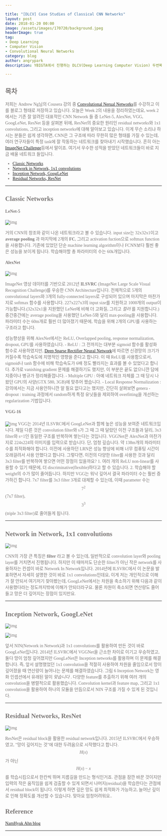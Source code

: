 ```yaml
---

title: "[DLCV] Case Studies of Classical CNN Networks"
layout: post
date: 2018-01-20 00:00
image: /assets/images/170720/background.jpeg
headerImage: true
tag:
- Deep Learning
- Computer Vision
- Convolutional Neural Networks
category: blog
author: angrypark
description: YBIGTA에서 진행하는 DLCV(Deep Learning Computer Vision) 두번째 시간입니다.

---
```


<span style="color:#7C7877; font-family: 'Apple SD Gothic Neo'; font-weight:200">

## 목차


저희는 Andrew Ng님의 Cousera 강의 중 [Convolutional Nerual Networks](https://www.coursera.org/learn/convolutional-neural-networks/home/welcome)를 수강하고 이를 블로그 형태로 저장하고 있습니다. 오늘은 Week 2의 내용을 정리하였는데요, week 2에서는 기존 잘 알려진 대표적인 CNN Network 들 중 LeNet-5, AlexNet, VGG, GoogLeNet, ResNet 등을 살펴본 뒤에, ResNet의 중요한 원리인 residual networks와 1x1 convolutions, 그리고 inception networks에 대해 알아보고 있습니다. 이게 무슨 소리냐 하시는 분들은 쉽게 생각하면, CNN은 그 구조에 따라 무한히 많은 형태를 가질 수 있는데, 여러 연구자들이 특정 task에 잘 작동하는 네트워크를 찾아내기 시작했습니다. 흔히 아는 [ImageNet Challenge](www.image-net.org)등에서 말이죠. 여기서 우수한 성적을 받았던 네트워크들이 바로 지금 배울 네트워크 들입니다.

-	[Classic Networks](#classic-networks)
-	[Network in Network, 1x1 convolutions](#network-in-network-1x1-convolutions)
-	[Inception Network, GoogLeNet](#inception-network-googlenet)
-	[Residual Networks, ResNet](#residual-networks-resnet)

---

## Classic Networks


#### LeNet-5

![img](/assets/2018-01-20/1.PNG)

거의 CNN의 창조와 같이 나온 네트워크라고 볼 수 있습니다. input size는 32x32x1이고 **average pooling** 과 마지막에 2개의 **FC**, 그리고 activation fuction으로 softmax function을 사용합니다. 기존에 있었던 단순 machine learning algorithm이나 FCNN보다 훨씬 좋은 성능을 보이게 됩니다. 학습해야할 총 파라미터의 수는 60k개입니다.

#### AlexNet

![img](/assets/2018-01-20/2.PNG)

ImageNet 영상 데이터를 기반으로 2012년 **ILSVRC** (ImageNet Large Scale Visual Recognition Challenge)를 우승한 CNN Architecture입니다. 전체적으로 5개의 convolutional layers와 3개의 fully-connected layers로 구성되어 있으며 마지막은 마찬가지로 softmax 함수를 사용합니다. 227x227x3의 input size를 지원하고 1000개의 output이 가능합니다.(32x32x1을 지원했던 LeNet에 비해 더 고화질, 그리고 *컬러* 를 지원합니다.) 중간중간에는 average pooling을 사용했던 LeNet-5와 달리 max-pooling을 사용합니다. 파라미터 수는 60m개로 훨씬 더 많아졌기 때문에, 학습을 위해 2개의 GPU를 사용하는 구조라고 합니다.

성능향상을 위해 AlexNet에서는 ReLU, Overlapped pooling, response normalization, dropout, GPU를 사용하였습니다. - ReLU : 그 전까지는 대부분 sigmoid 함수를 활성화 함수로 사용하였지만, [Deep Sparse Rectifier Neural Network](http://proceedings.mlr.press/v15/glorot11a/glorot11a.pdf)에 따르면 신경망의 크기가 커질수록 학습속도에 치명적인 영향을 준다고 합니다. 이 때 ReLU를 사용함으로서, sigmoid나 tanh 함수에 비해 학습속도가 6배 정도 빨라지는 효과를 볼 수 있었다고 합니다. 추가로 vanishing gradient 문제를 해결하기도 했지만, 이 부분은 끝도 없으니깐 담에 지중이나 병규가 정리해줄껍니다. - Multiple GPU : 아예 네트워크 자체를 그 때 당시 나왔던 GPU의 사양(GTX 580, 3GB)에 맞추어 짰습니다. - Local Response Normalization : 강의에서는 지금 사용안하니깐 알 필요 없다고는 했지만, 간단히 살펴보면 genera - dropout : training 과정에서 random하게 특정 유닛들을 제외하여 overfitting을 개선하는 regularization 기법입니다.

#### VGG-16

![img](/assets/2018-01-20/3.PNG)
VGG는 2014년 ILSVRC에서 GoogLeNet과 함께 높은 성능을 보여준 네트워크입니다. 제일 다른 것은 convolution filter와 s가 그 때 그 때 달랐던 이전 구조들과 달리, 3x3 filter와 s=1인 동일한 구조를 반복하며 쌓는다는 것입니다. VGGNet은 AlexNet과 마찬가지로 224x224의 이미지를 입력으로 받습니다. 단, 엄청 깊습니다. 약 138m개의 파라미터 수를 최적화해야 합니다. 이전에 사용하던 LRN은 성능 향상에 비해 너무 컴퓨팅 시간이 오래걸려서 사용 안했다고 합니다. 그렇다면, 이전의 다양한 filter를 사용한 것과 달리 3x3 filter를 반복하여 쌓으면 어떤 장점이 있을까요? 1. 여러 개의 ReLU non-linear를 사용할 수 있기 때문에, 더 discriminative(flexible)하다고 할 수 있습니다. 2. 학습해야 할 weight의 수가 많이 줄어듭니다. 하지만 VGG는 워낙 깊어서 결국 파라미터 수는 훨씬 증가하긴 합니다. 7x7 filter를 3x3 filter 3개로 대체할 수 있는데, 이때 parameter 수는 $$7^2$$(7x7 filter), $$3^3$$(triple 3x3 filter)로 줄어들게 됩니다.

---

## Network in Network, 1x1 convolutions


![img](/assets/2018-01-20/4.png)

CNN의 가장 큰 특징은 **filter** 라고 볼 수 있는데, 일반적으로 convolution layer와 pooling layer를 거치면서 진행됩니다. 하지만 이 때마저도 단순한 filter가 아닌 작은 network를 사용하자는 컨셉이 바로 Network In Network입니다. 2014년에 ILSVRC에서 이 논문을 발표하면서 자세히 설명한 것이 바로 1x1 convolutions인데요, 이게 저는 개인적으로 이해가 잘 안되서 여기저기 찾아봤는데, GoogLeNet에서는 차원을 축소하기 위해 다음과 같이 사용했다라는 정도까지밖에 이해가 안되더라구요. 물론 차원이 축소되면 연산량도 줄어들고 망은 더 깊어지는 장점이 있지만요.

---

## Inception Network, GoogLeNet


![img](/assets/2018-01-20/6.PNG)

![img](/assets/2018-01-20/7.PNG)

앞서 NIN(Network in Network)과 1x1 convolutions를 활용하여 만든 것이 바로 GoogLeNet입니다. 2014년 ILSVRC에서 VGGNet을 근소한 차이로 이기고 우승하였고, 둘다 망이 엄청 깊어졌지만 GoogLeNet은 Inception networks를 활용하며 이 문제를 해결합니다. 즉, 앞서 설명했었던 1x1 convolution을 적절히 사용하여 차원을 줄임으로서 망이 깊어졌을 때 연산량이 늘어나는 문제를 해결하였습니다. 그림 6 Inception Network는 영화 인셉션에서 유래된 말이 *맞습니다* . 다양한 feature를 추출하기 위해 여러 개의 convolution을 병렬적으로 활용했습니다. Convolution kernel과 feature map, 그리고 1x1 convolution을 활용하여 하나의 모듈을 만듬으로서 NIN 구조를 가질 수 있게 된 것입니다.

---

## Residual Networks, ResNet


![img](/assets/2018-01-20/5.PNG)

ResNet은 residual block을 활용한 residual network입니다. 2015년 ILSVRC에서 우승하였고, "망이 깊어지는 것"에 대한 두려움으로 시작했다고 합니다. $$H(x)$$ 가 아닌 $$H(x)-x$$를 학습시킴으로서 한칸씩 뛰며 지름길을 만드는 형식인거죠. 관점을 잠깐 바꾼 것이지만 입력의 작은 움직임을 쉽게 검출할 수 있게 되면서 나머지(residual)을 학습한다는 관점에서 residual block이 됩니다. 이렇게 하면 깊은 망도 쉽게 최적화가 가능하고, 늘어난 깊이로 인해 정확도를 개선할 수 있습니다. 맞아요 엄청어려워요..

## Reference
[NamHyuk Ahn blog](http://nmhkahn.github.io/Casestudy-CNN)

---
